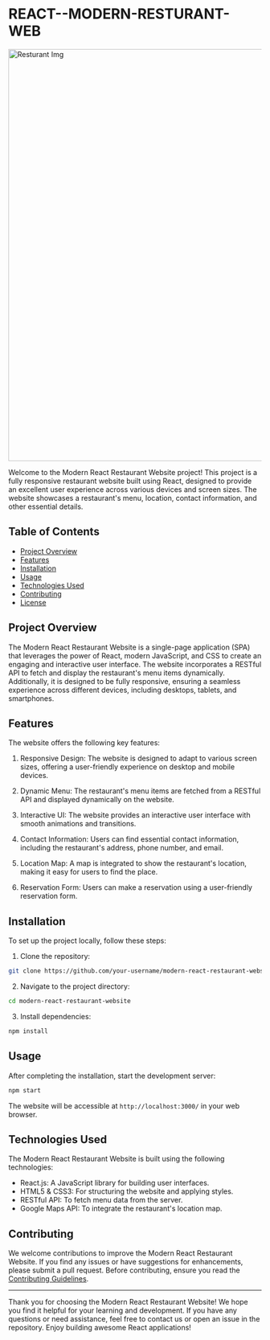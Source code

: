 # REACT--MODERN-RESTURANT-WEB
<img width="820" alt="Resturant Img" src="https://github.com/Tkz-Hx/REACT--MODERN-RESTURANT-WEB/assets/134191208/2c0dbcb3-6f4e-4289-a92c-fbeae9bff6b3">


Welcome to the Modern React Restaurant Website project! This project is a fully responsive restaurant website built using React, designed to provide an excellent user experience across various devices and screen sizes. The website showcases a restaurant's menu, location, contact information, and other essential details.

## Table of Contents

- [Project Overview](#project-overview)
- [Features](#features)
- [Installation](#installation)
- [Usage](#usage)
- [Technologies Used](#technologies-used)
- [Contributing](#contributing)
- [License](#license)

## Project Overview

The Modern React Restaurant Website is a single-page application (SPA) that leverages the power of React, modern JavaScript, and CSS to create an engaging and interactive user interface. The website incorporates a RESTful API to fetch and display the restaurant's menu items dynamically. Additionally, it is designed to be fully responsive, ensuring a seamless experience across different devices, including desktops, tablets, and smartphones.

## Features

The website offers the following key features:

1. Responsive Design: The website is designed to adapt to various screen sizes, offering a user-friendly experience on desktop and mobile devices.

2. Dynamic Menu: The restaurant's menu items are fetched from a RESTful API and displayed dynamically on the website.

3. Interactive UI: The website provides an interactive user interface with smooth animations and transitions.

4. Contact Information: Users can find essential contact information, including the restaurant's address, phone number, and email.

5. Location Map: A map is integrated to show the restaurant's location, making it easy for users to find the place.

6. Reservation Form: Users can make a reservation using a user-friendly reservation form.

## Installation

To set up the project locally, follow these steps:

1. Clone the repository:

```bash
git clone https://github.com/your-username/modern-react-restaurant-website.git
```

2. Navigate to the project directory:

```bash
cd modern-react-restaurant-website
```

3. Install dependencies:

```bash
npm install
```

## Usage

After completing the installation, start the development server:

```bash
npm start
```

The website will be accessible at `http://localhost:3000/` in your web browser.

## Technologies Used

The Modern React Restaurant Website is built using the following technologies:

- React.js: A JavaScript library for building user interfaces.
- HTML5 & CSS3: For structuring the website and applying styles.
- RESTful API: To fetch menu data from the server.
- Google Maps API: To integrate the restaurant's location map.

## Contributing

We welcome contributions to improve the Modern React Restaurant Website. If you find any issues or have suggestions for enhancements, please submit a pull request. Before contributing, ensure you read the [Contributing Guidelines](CONTRIBUTING.md).


---

Thank you for choosing the Modern React Restaurant Website! We hope you find it helpful for your learning and development. If you have any questions or need assistance, feel free to contact us or open an issue in the repository. Enjoy building awesome React applications!
